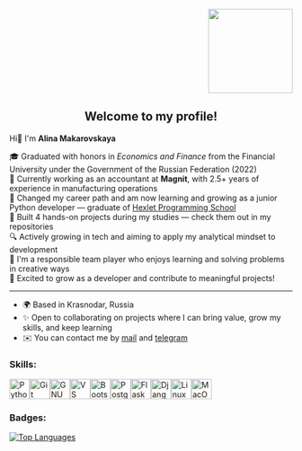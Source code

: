 <br clear="both">

<div align="right">
  <img height="150" width="150" src="https://user-images.githubusercontent.com/74038190/226127923-0e8b7792-7b3c-462b-951b-63c96ba1a5af.gif"/>
</div>  

<h2 align="center">Welcome to my profile!</h2>

Hi👋 I'm **Alina Makarovskaya**  

🎓 Graduated with honors in *Economics and Finance* from the Financial University under the Government of the Russian Federation (2022)  
🧾 Currently working as an accountant at **Magnit**, with 2.5+ years of experience in manufacturing operations  
🔄 Сhanged my career path and am now learning and growing as a junior Python developer — graduate of [Hexlet Programming School](https://ru.hexlet.io/)  
🚀 Built 4 hands-on projects during my studies — check them out in my repositories  
🔍 Actively growing in tech and aiming to apply my analytical mindset to development  
👥 I'm a responsible team player who enjoys learning and solving problems in creative ways  
🌱 Excited to grow as a developer and contribute to meaningful projects!  

---

* 🌍 Based in Krasnodar, Russia  
* ✨ Open to collaborating on projects where I can bring value, grow my skills, and keep learning  
* ✉️ You can contact me by [mail](mailto:makarovskaya1307@gmail.com) and [telegram](https://t.me/alishaevergreen)

<h3 align="left">Skills:</h3>

<p align="left">
<a href="https://www.python.org/" target="_blank" rel="noreferrer"><img src="https://raw.githubusercontent.com/danielcranney/readme-generator/main/public/icons/skills/python-colored.svg" width="36" height="36" alt="Python" /></a><a href="https://git-scm.com/" target="_blank" rel="noreferrer"><img src="https://raw.githubusercontent.com/danielcranney/readme-generator/main/public/icons/skills/git-colored.svg" width="36" height="36" alt="Git" /></a><a href="https://www.gnu.org/software/bash/" target="_blank" rel="noreferrer"><img src="https://raw.githubusercontent.com/danielcranney/readme-generator/main/public/icons/skills/gnubash.svg" width="36" height="36" alt="GNU Bash" /></a><a href="https://code.visualstudio.com/" target="_blank" rel="noreferrer"><img src="https://raw.githubusercontent.com/danielcranney/readme-generator/main/public/icons/skills/visualstudiocode.svg" width="36" height="36" alt="VS Code" /></a><a href="https://getbootstrap.com/" target="_blank" rel="noreferrer"><img src="https://raw.githubusercontent.com/danielcranney/readme-generator/main/public/icons/skills/bootstrap-colored.svg" width="36" height="36" alt="Bootstrap" /></a><a href="https://www.postgresql.org/" target="_blank" rel="noreferrer"><img src="https://raw.githubusercontent.com/danielcranney/readme-generator/main/public/icons/skills/postgresql-colored.svg" width="36" height="36" alt="PostgreSQL" /></a><a href="https://flask.palletsprojects.com/en/2.0.x/" target="_blank" rel="noreferrer"><img src="https://raw.githubusercontent.com/danielcranney/readme-generator/main/public/icons/skills/flask-colored.svg" width="36" height="36" alt="Flask" /></a><a href="https://www.djangoproject.com/" target="_blank" rel="noreferrer"><img src="https://raw.githubusercontent.com/danielcranney/readme-generator/main/public/icons/skills/django-colored.svg" width="36" height="36" alt="Django" /></a><a href="https://www.linux.org" target="_blank" rel="noreferrer"><img src="https://raw.githubusercontent.com/danielcranney/readme-generator/main/public/icons/skills/linux-colored.svg" width="36" height="36" alt="Linux" /></a><a href="https://apple.com" target="_blank" rel="noreferrer"><img src="https://raw.githubusercontent.com/danielcranney/readme-generator/main/public/icons/skills/macos-colored.svg" width="36" height="36" alt="MacOS" /></a>
</p>

<h3 align="left">Badges:</h3>

<a href="https://github.com/alishaevergreen" align="left"><img src="https://github-readme-stats.vercel.app/api/top-langs/?username=alishaevergreen&langs_count=10&title_color=ffffff&text_color=ffffff&icon_color=0891b2&bg_color=171717&hide_border=true&locale=en&custom_title=Top%20%Languages" alt="Top Languages" /></a>